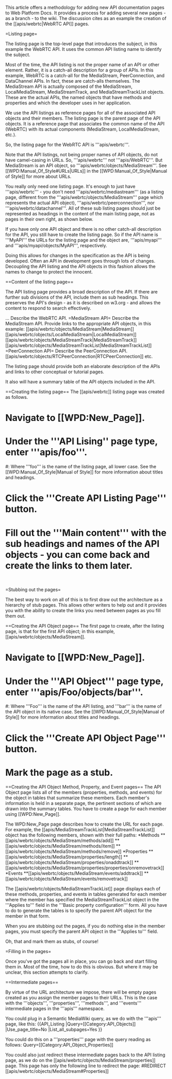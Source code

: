 This article offers a methodology for adding new API documentation pages to Web Platform Docs. It provides a process for adding several new pages -  as a branch - to the wiki. The discussion cites as an example the creation of  the [[apis/webrtc|WebRTC API]] pages.

=Listing page=

The listing page is the top-level page that introduces the subject, in this example the WebRTC API. It uses the common API listing name to identify the subject.

Most of the time, the API listing is not the proper name of an API or other element. Rather, it is a catch-all description for a group of APIs. In this example, WebRTC is a catch-all for the MediaStream, PeerConnection, and DataChannel APIs. In fact, these are catch-alls themselves. The MediaStream API is actually composed of the MediaStream, LocalMediaStream, MediaStreamTrack, and MediaStreamTrackList objects. These are the actual APIs, the named objects that have methods and properties and which the developer uses in her application.

We use the API listings as reference pages for all of the associated API objects and their members. The listing page is the parent page of the API objects. It is a reference page that associates the common name of the API (WebRTC) with its actual components (MediaStream, LocalMediaStream, etc.).

So, the listing page for the WebRTC API is '''apis/webrtc'''.

Note that the API listings, not being proper names of API objects, do not have camel-casing in URLs. So, '''apis/webrtc''' not '''apis/WebRTC'''. But MediaStream is an API object, so '''apis/webrtc/objects/MediaStream'''. See [[WPD:Manual_Of_Style#URLs|URLs]] in the [[WPD:Manual_Of_Style|Manual of Style]] for more about URLs.

You really only need one listing page. It's enough to just have '''apis/webrtc''' - you don't need '''apis/webrtc/mediastream''' (as a listing page, different from the '''apis/webrtc/objects/MediaStream''' page which represents the actual API object), '''apis/webrtc/peerconnection''', nor '''apis/webrtc/datachannel'''. All of these sub listing pages should just be represented as headings in the content of the main listing page, not as pages in their own right, as shown below.

If you have only one API object and there is no other catch-all description for the API, you still have to create the listing page. So if the API name is '''MyAPI''' the URLs for the listing page and the object are, '''apis/myapi''' and '''apis/myapi/objects/MyAPI''', respectively.

Doing this allows for changes in the specification as the API is being developed. Often an API in development goes through lots of changes. Decoupling the API listing and the API objects in this fashion allows the names to change to protect the innocent.

==Content of the listing page==

The API listing page provides a broad description of the API. If there are further sub divisions of the API, include them as sub headings. This preserves the API's design - as it is described on w3.org - and allows the content to respond to search effectively.

 <nowiki>
<title>WebRTC API</title>
...
Describe the WebRTC API.
=MediaStream API=
Describe the MediaStream API. Provide links to the appropriate API objects, in this example:
        [[apis/webrtc/objects/MediaStream|MediaStream]]
        [[apis/webrtc/objects/LocalMediaStream|LocalMediaStream]]
        [[apis/webrtc/objects/MediaStreamTrack|MediaStreamTrack]]
        [[apis/webrtc/objects/MediaStreamTrackList|MediaStreamTrackList]]
=PeerConnection API=
 Describe the PeerConnection API.
        [[apis/webrtc/objects/RTCPeerConnection|RTCPeerConnection]]
    etc.</nowiki>

The listing page should provide both an elaborate description of the APIs and links to other conceptual or tutorial pages.

It also will have a summary table of the API objects included in the API.


==Creating the listing page==
The [[apis/webrtc]] listing page was created as follows.
# Navigate to [[WPD:New_Page]].
# Under the '''API Lising'' page type, enter '''apis/foo'''.
#: Where '''foo''' is the name of the listing page, all lower case. See the [[WPD:Manual_Of_Style|Manual of Style]] for more information about titles and headings.
# Click the '''Create API Listing Page''' button.
# Fill out the '''Main content''' with the sub headings and names of the API objects - you can come back and create the links to them later.
&nbsp;

=Stubbing out the pages=

The best way to work on all of this is to first draw out the architecture as a hierarchy of stub pages. This allows other writers to help out and it provides you with the ability to create the links you need between pages as you fill them out.

==Creating the API Object page==
The first page to create, after the listing page, is that for the first API object; in this example, [[apis/webrtc/objects/MediaStream]].
# Navigate to [[WPD:New_Page]].
# Under the '''API Object''' page type, enter '''apis/Foo/objects/bar'''.
#: Where '''Foo''' is the name of the API listing, and '''bar''' is the name of the API object in its native case. See the [[WPD:Manual_Of_Style|Manual of Style]] for more information about titles and headings.
# Click the '''Create API Object Page''' button.
# Mark the page as a stub.

==Creating the API Object Method, Property, and Event pages==
The API Object page lists all of the members (properties, methods, and events) for the object in tables that summarize these members. Each member's information is held in a separate page, the pertinent sections of which are drawn into the summary tables. You have to create a page for each member using [[WPD:New_Page]].

The WPD:New_Page page describes how to create the URL for each page. For example, the [[apis/MediaStreamTrackList|MediaStreamTrackList]] object has the following members, shown with their full paths:
*Methods
**[[apis/webrtc/objects/MediaStream/methods/add]]
**[[apis/webrtc/objects/MediaStream/methods/item]]
**[[apis/webrtc/objects/MediaStream/methods/remove]]
*Properties
**[[apis/webrtc/objects/MediaStream/properties/length]]
**[[apis/webrtc/objects/MediaStream/properties/onaddtrack]]
**[[apis/webrtc/objects/MediaStream/properties/properties/onremovetrack]]
*Events
**[[apis/webrtc/objects/MediaStream/events/addtrack]]
**[[apis/webrtc/objects/MediaStream/events/removetrack]]

The [[apis/webrtc/objects/MediaStreamTrackList]] page displays each of these methods, properties, and events in tables generated for each member where the member has specified the MediaStreamTrackList object in the '''Applies to''' field in the '''Basic property configuration''' form. All you have to do to generate the tables is to specify the parent API object for the member in that form.

When you are stubbing out the pages, if you do nothing else in the member pages, you must specify the parent API object in the '''Applies to''' field.

Oh, that and mark them as stubs, of course!

=Filling in the pages=

Once you've got the pages all in place, you can go back and start filling them in. Most of the time, how to do this is obvious. But where it may be unclear, this section attempts to clarify.

==Intermediate pages==

By virtue of the URL architecture we impose, there will be empty pages created as you assign the member pages to their URLs. This is the case with the '''objects''', '''properties''', '''methods''', and '''events''' intermediate pages in the '''apis''' namespace.

You could plug in a Semantic MediaWiki query, as we do with the '''apis''' page, like this:
 <nowiki>
{{API_Listing
|Query=[[Category:API_Objects]]
|Use_page_title=No
|List_all_subpages=Yes
}}</nowiki>

You could do this on a '''properties''' page with the query reading as follows:
 <nowiki>
Query=[[Category:API_Object_Properties]]</nowiki>

You could also just redirect these intermediate pages back to the API listing page, as we do on the [[apis/webrtc/objects/MediaStream/properties]] page. This page has only the following line to redirect the page:
<nowiki>
#REDIRECT [[apis/webrtc/objects/MediaStream#Properties]]
</nowiki>
